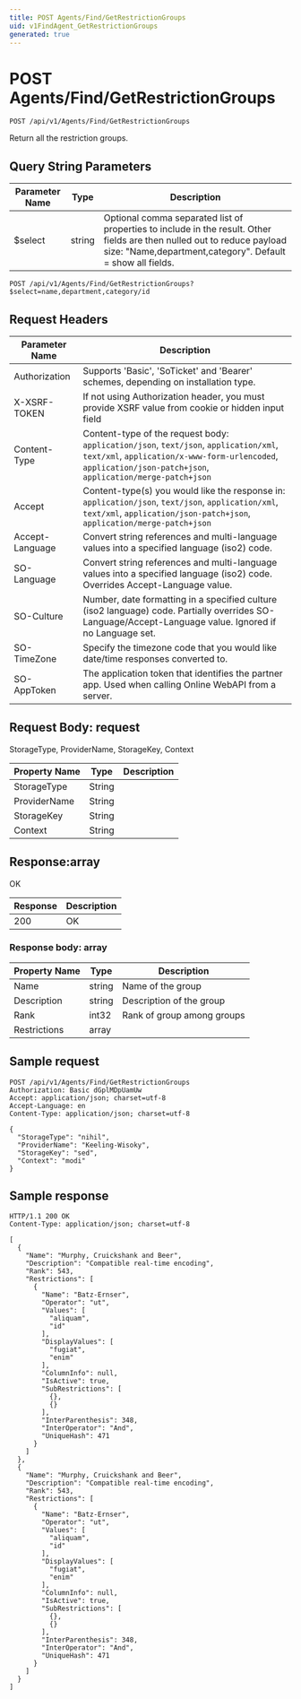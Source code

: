 ```yaml
---
title: POST Agents/Find/GetRestrictionGroups
uid: v1FindAgent_GetRestrictionGroups
generated: true
---
```


# POST Agents/Find/GetRestrictionGroups

```http
POST /api/v1/Agents/Find/GetRestrictionGroups
```

Return all the restriction groups.







## Query String Parameters

| Parameter Name | Type |  Description |
|----------------|------|--------------|
| $select | string |  Optional comma separated list of properties to include in the result. Other fields are then nulled out to reduce payload size: "Name,department,category". Default = show all fields. |

```http
POST /api/v1/Agents/Find/GetRestrictionGroups?$select=name,department,category/id
```


## Request Headers

| Parameter Name | Description |
|----------------|-------------|
| Authorization  | Supports 'Basic', 'SoTicket' and 'Bearer' schemes, depending on installation type. |
| X-XSRF-TOKEN   | If not using Authorization header, you must provide XSRF value from cookie or hidden input field |
| Content-Type | Content-type of the request body: `application/json`, `text/json`, `application/xml`, `text/xml`, `application/x-www-form-urlencoded`, `application/json-patch+json`, `application/merge-patch+json` |
| Accept         | Content-type(s) you would like the response in: `application/json`, `text/json`, `application/xml`, `text/xml`, `application/json-patch+json`, `application/merge-patch+json` |
| Accept-Language | Convert string references and multi-language values into a specified language (iso2) code. |
| SO-Language | Convert string references and multi-language values into a specified language (iso2) code. Overrides Accept-Language value. |
| SO-Culture | Number, date formatting in a specified culture (iso2 language) code. Partially overrides SO-Language/Accept-Language value. Ignored if no Language set. |
| SO-TimeZone | Specify the timezone code that you would like date/time responses converted to. |
| SO-AppToken | The application token that identifies the partner app. Used when calling Online WebAPI from a server. |

## Request Body: request 

StorageType, ProviderName, StorageKey, Context 

| Property Name | Type |  Description |
|----------------|------|--------------|
| StorageType | String |  |
| ProviderName | String |  |
| StorageKey | String |  |
| Context | String |  |

## Response:array

OK

| Response | Description |
|----------------|-------------|
| 200 | OK |

### Response body: array

| Property Name | Type |  Description |
|----------------|------|--------------|
| Name | string | Name of the group |
| Description | string | Description of the group |
| Rank | int32 | Rank of group among groups |
| Restrictions | array |  |

## Sample request

```http!
POST /api/v1/Agents/Find/GetRestrictionGroups
Authorization: Basic dGplMDpUamUw
Accept: application/json; charset=utf-8
Accept-Language: en
Content-Type: application/json; charset=utf-8

{
  "StorageType": "nihil",
  "ProviderName": "Keeling-Wisoky",
  "StorageKey": "sed",
  "Context": "modi"
}
```

## Sample response

```http_
HTTP/1.1 200 OK
Content-Type: application/json; charset=utf-8

[
  {
    "Name": "Murphy, Cruickshank and Beer",
    "Description": "Compatible real-time encoding",
    "Rank": 543,
    "Restrictions": [
      {
        "Name": "Batz-Ernser",
        "Operator": "ut",
        "Values": [
          "aliquam",
          "id"
        ],
        "DisplayValues": [
          "fugiat",
          "enim"
        ],
        "ColumnInfo": null,
        "IsActive": true,
        "SubRestrictions": [
          {},
          {}
        ],
        "InterParenthesis": 348,
        "InterOperator": "And",
        "UniqueHash": 471
      }
    ]
  },
  {
    "Name": "Murphy, Cruickshank and Beer",
    "Description": "Compatible real-time encoding",
    "Rank": 543,
    "Restrictions": [
      {
        "Name": "Batz-Ernser",
        "Operator": "ut",
        "Values": [
          "aliquam",
          "id"
        ],
        "DisplayValues": [
          "fugiat",
          "enim"
        ],
        "ColumnInfo": null,
        "IsActive": true,
        "SubRestrictions": [
          {},
          {}
        ],
        "InterParenthesis": 348,
        "InterOperator": "And",
        "UniqueHash": 471
      }
    ]
  }
]
```